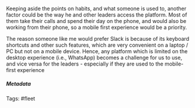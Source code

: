 Keeping aside the points on habits, and what someone is used to, another factor could be the way he and other leaders access the platform. Most of them take their calls and spend their day on the phone, and would also be working from their phone, so a mobile first experience would be a priority.

The reason someone like me would prefer Slack is because of its keyboard shortcuts and other such features, which are very convenient on a laptop / PC but not on a mobile device. Hence, any platform which is limited on the desktop experience (i.e., WhatsApp) becomes a challenge for us to use, and vice versa for the leaders - especially if they are used to the mobile-first experience

##### Metadata
Tags: #fleet